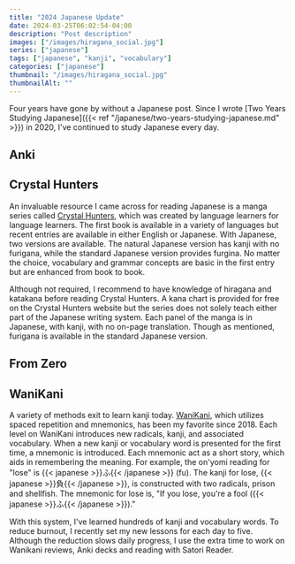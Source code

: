 ```yaml
---
title: "2024 Japanese Update"
date: 2024-03-25T06:02:54-04:00
description: "Post description"
images: ["/images/hiragana_social.jpg"]
series: ["japanese"]
tags: ["japanese", "kanji", "vocabulary"]
categories: ["japanese"]
thumbnail: "/images/hiragana_social.jpg"
thumbnailAlt: ""
---
```


Four years have gone by without a Japanese post. Since I wrote [Two Years Studying Japanese]({{< ref "/japanese/two-years-studying-japanese.md" >}}) in 2020, I've continued to study Japanese every day.

## Anki

## Crystal Hunters

An invaluable resource I came across for reading Japanese is a manga series called [Crystal Hunters](https://crystalhuntersmanga.com/), which was created by language learners for language learners. The first book is available in a variety of languages but recent entries are available in either English or Japanese. With Japanese, two versions are available. The natural Japanese version has kanji with no furigana, while the standard Japanese version provides furgina. No matter the choice, vocabulary and grammar concepts are basic in the first entry but are enhanced from book to book.

Although not required, I recommend to have knowledge of hiragana and katakana before reading Crystal Hunters. A kana chart is provided for free on the Crystal Hunters website but the series does not solely teach either part of the Japanese writing system. Each panel of the manga is in Japanese, with kanji, with no on-page translation. Though as mentioned, furigana is available in the standard Japanese version.

## From Zero

## WaniKani

A variety of methods exit to learn kanji today. [WaniKani](https://www.wanikani.com/), which utilizes spaced repetition and mnemonics, has been my favorite since 2018. Each level on WaniKani introduces new radicals, kanji, and associated vocabulary. When a new kanji or vocabulary word is presented for the first time, a mnemonic is introduced. Each mnemonic act as a short story, which aids in remembering the meaning. For example, the on'yomi reading for "lose" is {{< japanese >}}ふ{{< /japanese >}} (fu). The kanji for lose, {{< japanese >}}負{{< /japanese >}}, is constructed with two radicals, prison and shellfish. The mnemonic for lose is, "If you lose, you're a fool ({{< japanese >}}ふ{{< /japanese >}})."

With this system, I've learned hundreds of kanji and vocabulary words. To reduce burnout, I recently set my new lessons for each day to five. Although the reduction slows daily progress, I use the extra time to work on Wanikani reviews, Anki decks and reading with Satori Reader.
